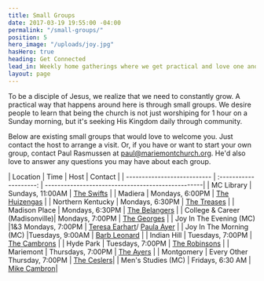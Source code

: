 ```yaml
---
title: Small Groups
date: 2017-03-19 19:55:00 -04:00
permalink: "/small-groups/"
position: 5
hero_image: "/uploads/joy.jpg"
hasHero: true
heading: Get Connected
lead_in: Weekly home gatherings where we get practical and love one another.
layout: page
---
```


To be a disciple of Jesus, we realize that we need to constantly grow. A practical way that happens around here is through small groups. We desire people to learn that being the church is not just worshiping for 1 hour on a Sunday morning, but it's seeking His Kingdom daily through community.

Below are existing small groups that would love to welcome you.  Just contact the host to arrange a visit.  Or, if you have or want to start your own group, contact Paul Rasmussen at paul@mariemontchurch.org.  He'd also love to answer any questions you may have about each group.

| Location                     | Time                 | Host          | Contact                                     |
| ---------------------------  | :--------------------: | --------------------------------------------------| 
| MC Library                  | Sundays, 11:00AM    | [The Swifts](mailto:zekeswift@gmail.com)      |
| Madiera                   | Mondays, 6:00PM     | [The Huizengas](mailto:huizenb@gmail.com)      |
| Northern Kentucky               | Mondays, 6:30PM    | [The Treases](mailto:aaronrgrs7@gmail.com)     |
| Madison Place                   | Mondays, 6:30PM     | [The Belangers](mailto:chefbelanger@hotmail.com) |
| College & Career (Madisonville)| Mondays, 7:00PM    | [The Georges](mailto:georgem3@mail.uc.edu)     |
| Joy In The Evening (MC)     |1&3 Mondays, 7:00PM    | [Teresa Earhart](mailto:ttearhart@gmail.com)/ [Paula Ayer](mailto:ayerpaula@gmail.com) |
| Joy In The Morning (MC)     |Tuesdays, 9:00AM   | [Barb Leonard](mailto:tfleo@cinci.rr.com)  |
| Indian Hill              | Tuesdays, 7:00PM    | [The Cambrons](mailto:mikecambron43@gmail.com)    |
| Hyde Park                  | Tuesdays, 7:00PM     | [The Robinsons](mailto:burr.robinson@gmail.com) |
| Mariemont                 | Thursdays, 7:00PM     | [The Ayers](mailto:matt@ayerquality.com) |
| Montgomery  | Every Other Thursday, 7:00PM | [The Ceslers](mailto:stevecesler@yahoo.com)|
| Men's Studies (MC) | Fridays, 6:30 AM | [Mike Cambron](mailto:mikecambron43@gmail.com)|

